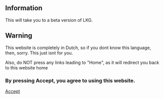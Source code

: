 ## Information

This will take you to a beta version of LKG. 

## Warning

This website is completely in Dutch, so if you dont know this language, then, sorry. This just isnt for you.

Also, do NOT press any links leading to "Home", as it will redirect you back to this website home

### By pressing Accept, you agree to using this website. 

<a href="/">Accept
